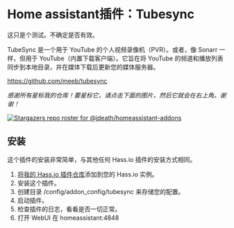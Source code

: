# Home assistant插件：Tubesync

这只是个测试。不确定是否有效。

TubeSync 是一个用于 YouTube 的个人视频录像机（PVR）。或者，像 Sonarr 一样，但用于 YouTube（内置下载客户端）。它旨在将 YouTube 的频道和播放列表同步到本地目录，并在媒体下载后更新您的媒体服务器。

https://github.com/meeb/tubesync

_感谢所有星标我的仓库！要星标它，请点击下面的图片，然后它就会在右上角。谢谢！_

[![Stargazers repo roster for @jdeath/homeassistant-addons](https://reporoster.com/stars/jdeath/homeassistant-addons)](https://github.com/jdeath/homeassistant-addons/stargazers)


## 安装

这个插件的安装非常简单，与其他任何 Hass.io 插件的安装方式相同。

1. [将我的 Hass.io 插件仓库][repository]添加到您的 Hass.io 实例。
1. 安装这个插件。
1. 创建目录 /config/addon_config/tubesync 来存储您的配置。
1. 启动插件。
1. 检查插件的日志，看看是否一切正常。
1. 打开 WebUI 在 homeassistant:4848

[repository]: https://github.com/jdeath/homeassistant-addons